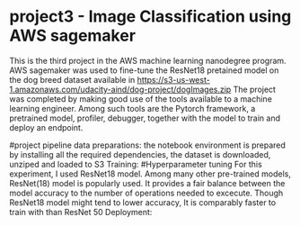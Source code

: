 # project3 - Image Classification using AWS sagemaker
This is the third project in the AWS machine learning nanodegree program. AWS sagemaker was used to fine-tune the ResNet18 pretained model on the dog breed dataset available in 
https://s3-us-west-1.amazonaws.com/udacity-aind/dog-project/dogImages.zip
The project was completed by making good use of the tools available to a machine learning engineer. Among such tools are the Pytorch framework, a pretrained model, profiler,
debugger, together with the model to train and deploy an endpoint.

#project pipeline
data preparations:
the notebook environment is prepared by installing all the required dependencies, the dataset is downloaded, unziped and loaded to S3
Training:
#Hyperparameter tuning
 For this experiment, I used ResNet18 model. Among many other pre-trained models, ResNet(18) model is popularly used. It provides a fair balance between the model accuracy to the number of operations needed to excecute. Though ResNet18 model might tend to lower accuracy, It is comparably faster to train with than ResNet 50
Deployment:


